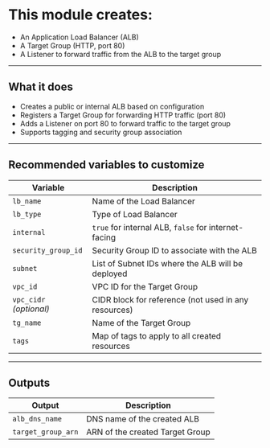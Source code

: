 # This module creates:

- An Application Load Balancer (ALB)  
- A Target Group (HTTP, port 80)  
- A Listener to forward traffic from the ALB to the target group  

---

## What it does

- Creates a public or internal ALB based on configuration  
- Registers a Target Group for forwarding HTTP traffic (port 80)  
- Adds a Listener on port 80 to forward traffic to the target group  
- Supports tagging and security group association  

---

## Recommended variables to customize

| Variable                | Description                                                      |
|-------------------------|------------------------------------------------------------------|
| `lb_name`               | Name of the Load Balancer                                        |
| `lb_type`               | Type of Load Balancer                                            |
| `internal`              | `true` for internal ALB, `false` for internet-facing             |
| `security_group_id`     | Security Group ID to associate with the ALB                      |
| `subnet`                | List of Subnet IDs where the ALB will be deployed                |
| `vpc_id`                | VPC ID for the Target Group                                      |
| `vpc_cidr` *(optional)* | CIDR block for reference (not used in any resources)             |
| `tg_name`               | Name of the Target Group                                         |
| `tags`                  | Map of tags to apply to all created resources                    |

---

## Outputs

| Output            | Description                      |
|-------------------|----------------------------------|
| `alb_dns_name`    | DNS name of the created ALB      |
| `target_group_arn`| ARN of the created Target Group  |
